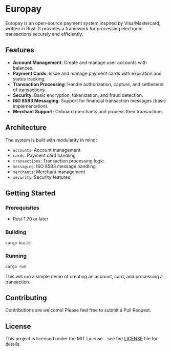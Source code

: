 # Europay

Europay is an open-source payment system inspired by Visa/Mastercard, written in Rust. It provides a framework for processing electronic transactions securely and efficiently.

## Features

- **Account Management**: Create and manage user accounts with balances.
- **Payment Cards**: Issue and manage payment cards with expiration and status tracking.
- **Transaction Processing**: Handle authorization, capture, and settlement of transactions.
- **Security**: Basic encryption, tokenization, and fraud detection.
- **ISO 8583 Messaging**: Support for financial transaction messages (basic implementation).
- **Merchant Support**: Onboard merchants and process their transactions.

## Architecture

The system is built with modularity in mind:

- `accounts`: Account management
- `cards`: Payment card handling
- `transactions`: Transaction processing logic
- `messaging`: ISO 8583 message handling
- `merchants`: Merchant management
- `security`: Security features

## Getting Started

### Prerequisites

- Rust 1.70 or later

### Building

```bash
cargo build
```

### Running

```bash
cargo run
```

This will run a simple demo of creating an account, card, and processing a transaction.

## Contributing

Contributions are welcome! Please feel free to submit a Pull Request.

## License

This project is licensed under the MIT License - see the [LICENSE](LICENSE) file for details.
